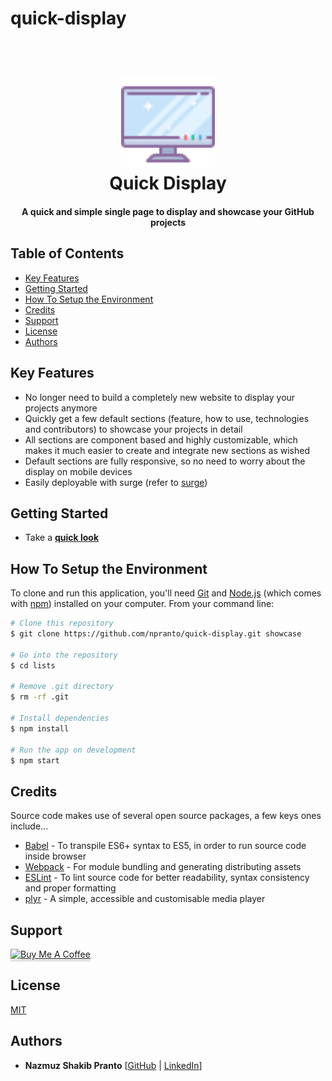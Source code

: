 # quick-display

<h1 align="center">
  <br>
  <a href="http://www.amitmerchant.com/electron-markdownify"><img src="./src/assets/images/quick-display-logo.png" alt="Lists" width="150"></a>
  <br>
  Quick Display
  <br>
</h1>

<h4 align="center">
    A quick and simple single page to display and showcase your GitHub projects
</h4>

## Table of Contents

* [Key Features](#key-features)
* [Getting Started](#getting-started)
* [How To Setup the Environment](#how-to-setup-the-environment)
* [Credits](#credits)
* [Support](#support)
* [License](#license)
* [Authors](#authors)

## Key Features

* No longer need to build a completely new website to display your projects anymore
* Quickly get a few default sections (feature, how to use, technologies and contributors) to showcase your projects in detail
* All sections are component based and highly customizable, which makes it much easier to create and integrate new sections as wished
* Default sections are fully responsive, so no need to worry about the display on mobile devices
* Easily deployable with surge (refer to [surge](https://surge.sh/))

## Getting Started

* Take a [**quick look**](http://quick-display-live.surge.sh/)

## How To Setup the Environment 

To clone and run this application, you'll need [Git](https://git-scm.com) and [Node.js](https://nodejs.org/en/download/) (which comes with [npm](http://npmjs.com)) installed on your computer. From your command line:

```bash
# Clone this repository
$ git clone https://github.com/npranto/quick-display.git showcase

# Go into the repository
$ cd lists

# Remove .git directory
$ rm -rf .git

# Install dependencies
$ npm install

# Run the app on development
$ npm start
```

## Credits

Source code makes use of several open source packages, a few keys ones include...

- [Babel](https://babeljs.io/) - To transpile ES6+ syntax to ES5, in order to run source code inside browser
- [Webpack](https://webpack.js.org/) - For module bundling and generating distributing assets
- [ESLint](https://eslint.org/) - To lint source code for better readability, syntax consistency and proper formatting
- [plyr](https://plyr.io/) - A simple, accessible and customisable media player

## Support

<a href="https://www.buymeacoffee.com/nsplovescoffee" target="_blank"><img src="https://www.buymeacoffee.com/assets/img/custom_images/purple_img.png" alt="Buy Me A Coffee" style="height: 41px !important;width: 174px !important;box-shadow: 0px 3px 2px 0px rgba(190, 190, 190, 0.5) !important;-webkit-box-shadow: 0px 3px 2px 0px rgba(190, 190, 190, 0.5) !important;" ></a>

## License

[MIT](https://tldrlegal.com/license/mit-license)

## Authors

* **Nazmuz Shakib Pranto** [[GitHub](https://github.com/npranto) | [LinkedIn](https://www.linkedin.com/in/npranto/)]